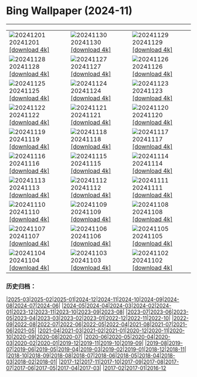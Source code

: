 # Bing Wallpaper (2024-11)
**************

<table><tr><td><img src="https://www.bing.com/th?id=OHR.IcebergsAntarctica_ES-ES3608779732_1920x1080.jpg" alt="20241201"> 20241201 <a href="https://www.bing.com/th?id=OHR.IcebergsAntarctica_ES-ES3608779732_UHD.jpg">[download 4k]</a></td><td><img src="https://www.bing.com/th?id=OHR.KilchurnAutumn_ES-ES3399855267_1920x1080.jpg" alt="20241130"> 20241130 <a href="https://www.bing.com/th?id=OHR.KilchurnAutumn_ES-ES3399855267_UHD.jpg">[download 4k]</a></td><td><img src="https://www.bing.com/th?id=OHR.MtStMichel_ES-ES3063344602_1920x1080.jpg" alt="20241129"> 20241129 <a href="https://www.bing.com/th?id=OHR.MtStMichel_ES-ES3063344602_UHD.jpg">[download 4k]</a></td></tr><tr><td><img src="https://www.bing.com/th?id=OHR.AssiniboineTS_ES-ES3697439529_1920x1080.jpg" alt="20241128"> 20241128 <a href="https://www.bing.com/th?id=OHR.AssiniboineTS_ES-ES3697439529_UHD.jpg">[download 4k]</a></td><td><img src="https://www.bing.com/th?id=OHR.SemoisRiver_ES-ES3444393596_1920x1080.jpg" alt="20241127"> 20241127 <a href="https://www.bing.com/th?id=OHR.SemoisRiver_ES-ES3444393596_UHD.jpg">[download 4k]</a></td><td><img src="https://www.bing.com/th?id=OHR.TrulliGrove_ES-ES3236734802_1920x1080.jpg" alt="20241126"> 20241126 <a href="https://www.bing.com/th?id=OHR.TrulliGrove_ES-ES3236734802_UHD.jpg">[download 4k]</a></td></tr><tr><td><img src="https://www.bing.com/th?id=OHR.AmboseliGiraffes_ES-ES5878697343_1920x1080.jpg" alt="20241125"> 20241125 <a href="https://www.bing.com/th?id=OHR.AmboseliGiraffes_ES-ES5878697343_UHD.jpg">[download 4k]</a></td><td><img src="https://www.bing.com/th?id=OHR.DavisCupFinalsMalaga_ES-ES2847450969_1920x1080.jpg" alt="20241124"> 20241124 <a href="https://www.bing.com/th?id=OHR.DavisCupFinalsMalaga_ES-ES2847450969_UHD.jpg">[download 4k]</a></td><td><img src="https://www.bing.com/th?id=OHR.FibonacciAloe_ES-ES2796098950_1920x1080.jpg" alt="20241123"> 20241123 <a href="https://www.bing.com/th?id=OHR.FibonacciAloe_ES-ES2796098950_UHD.jpg">[download 4k]</a></td></tr><tr><td><img src="https://www.bing.com/th?id=OHR.ZafraCastle_ES-ES2585214053_1920x1080.jpg" alt="20241122"> 20241122 <a href="https://www.bing.com/th?id=OHR.ZafraCastle_ES-ES2585214053_UHD.jpg">[download 4k]</a></td><td><img src="https://www.bing.com/th?id=OHR.LionCubs_ES-ES2358814300_1920x1080.jpg" alt="20241121"> 20241121 <a href="https://www.bing.com/th?id=OHR.LionCubs_ES-ES2358814300_UHD.jpg">[download 4k]</a></td><td><img src="https://www.bing.com/th?id=OHR.BeyondSaype_ES-ES2146271758_1920x1080.jpg" alt="20241120"> 20241120 <a href="https://www.bing.com/th?id=OHR.BeyondSaype_ES-ES2146271758_UHD.jpg">[download 4k]</a></td></tr><tr><td><img src="https://www.bing.com/th?id=OHR.TasmansArch_ES-ES1772649926_1920x1080.jpg" alt="20241119"> 20241119 <a href="https://www.bing.com/th?id=OHR.TasmansArch_ES-ES1772649926_UHD.jpg">[download 4k]</a></td><td><img src="https://www.bing.com/th?id=OHR.PorthcawlLighthouse_ES-ES1528982827_1920x1080.jpg" alt="20241118"> 20241118 <a href="https://www.bing.com/th?id=OHR.PorthcawlLighthouse_ES-ES1528982827_UHD.jpg">[download 4k]</a></td><td><img src="https://www.bing.com/th?id=OHR.RedStag_ES-ES1306068439_1920x1080.jpg" alt="20241117"> 20241117 <a href="https://www.bing.com/th?id=OHR.RedStag_ES-ES1306068439_UHD.jpg">[download 4k]</a></td></tr><tr><td><img src="https://www.bing.com/th?id=OHR.FlamencoDay2024_ES-ES0805815742_1920x1080.jpg" alt="20241116"> 20241116 <a href="https://www.bing.com/th?id=OHR.FlamencoDay2024_ES-ES0805815742_UHD.jpg">[download 4k]</a></td><td><img src="https://www.bing.com/th?id=OHR.YiPengLanterns_ES-ES0717973586_1920x1080.jpg" alt="20241115"> 20241115 <a href="https://www.bing.com/th?id=OHR.YiPengLanterns_ES-ES0717973586_UHD.jpg">[download 4k]</a></td><td><img src="https://www.bing.com/th?id=OHR.ManarolaItaly_ES-ES4041010969_1920x1080.jpg" alt="20241114"> 20241114 <a href="https://www.bing.com/th?id=OHR.ManarolaItaly_ES-ES4041010969_UHD.jpg">[download 4k]</a></td></tr><tr><td><img src="https://www.bing.com/th?id=OHR.KelpForest_ES-ES2956713930_1920x1080.jpg" alt="20241113"> 20241113 <a href="https://www.bing.com/th?id=OHR.KelpForest_ES-ES2956713930_UHD.jpg">[download 4k]</a></td><td><img src="https://www.bing.com/th?id=OHR.CoveArch_ES-ES3565340403_1920x1080.jpg" alt="20241112"> 20241112 <a href="https://www.bing.com/th?id=OHR.CoveArch_ES-ES3565340403_UHD.jpg">[download 4k]</a></td><td><img src="https://www.bing.com/th?id=OHR.Banff24_ES-ES2715898472_1920x1080.jpg" alt="20241111"> 20241111 <a href="https://www.bing.com/th?id=OHR.Banff24_ES-ES2715898472_UHD.jpg">[download 4k]</a></td></tr><tr><td><img src="https://www.bing.com/th?id=OHR.YucatanFlamingos_ES-ES2437405213_1920x1080.jpg" alt="20241110"> 20241110 <a href="https://www.bing.com/th?id=OHR.YucatanFlamingos_ES-ES2437405213_UHD.jpg">[download 4k]</a></td><td><img src="https://www.bing.com/th?id=OHR.FiestaDeLaAlmudena_ES-ES5634922695_1920x1080.jpg" alt="20241109"> 20241109 <a href="https://www.bing.com/th?id=OHR.FiestaDeLaAlmudena_ES-ES5634922695_UHD.jpg">[download 4k]</a></td><td><img src="https://www.bing.com/th?id=OHR.GlacialRivers_ES-ES2177236307_1920x1080.jpg" alt="20241108"> 20241108 <a href="https://www.bing.com/th?id=OHR.GlacialRivers_ES-ES2177236307_UHD.jpg">[download 4k]</a></td></tr><tr><td><img src="https://www.bing.com/th?id=OHR.CanadaWolves_ES-ES1988457082_1920x1080.jpg" alt="20241107"> 20241107 <a href="https://www.bing.com/th?id=OHR.CanadaWolves_ES-ES1988457082_UHD.jpg">[download 4k]</a></td><td><img src="https://www.bing.com/th?id=OHR.ShiShiBeach_ES-ES1047893586_1920x1080.jpg" alt="20241106"> 20241106 <a href="https://www.bing.com/th?id=OHR.ShiShiBeach_ES-ES1047893586_UHD.jpg">[download 4k]</a></td><td><img src="https://www.bing.com/th?id=OHR.SmartCityExpoBarcelona_ES-ES0874398191_1920x1080.jpg" alt="20241105"> 20241105 <a href="https://www.bing.com/th?id=OHR.SmartCityExpoBarcelona_ES-ES0874398191_UHD.jpg">[download 4k]</a></td></tr><tr><td><img src="https://www.bing.com/th?id=OHR.CumbriaAutumn_ES-ES0346174499_1920x1080.jpg" alt="20241104"> 20241104 <a href="https://www.bing.com/th?id=OHR.CumbriaAutumn_ES-ES0346174499_UHD.jpg">[download 4k]</a></td><td><img src="https://www.bing.com/th?id=OHR.YucatanBiosphere_ES-ES9709656302_1920x1080.jpg" alt="20241103"> 20241103 <a href="https://www.bing.com/th?id=OHR.YucatanBiosphere_ES-ES9709656302_UHD.jpg">[download 4k]</a></td><td><img src="https://www.bing.com/th?id=OHR.BisonYellowstone_ES-ES2207390444_1920x1080.jpg" alt="20241102"> 20241102 <a href="https://www.bing.com/th?id=OHR.BisonYellowstone_ES-ES2207390444_UHD.jpg">[download 4k]</a></td></tr></table>

### 历史归档：

|[2025-03](/../2025-03/2025-03.md)|[2025-02](/../2025-02/2025-02.md)|[2025-01](/../2025-01/2025-01.md)|[2024-12](/../2024-12/2024-12.md)|[2024-11](/2024-11.md)|[2024-10](/../2024-10/2024-10.md)|[2024-09](/../2024-09/2024-09.md)|[2024-08](/../2024-08/2024-08.md)|[2024-07](/../2024-07/2024-07.md)|[2024-06](/../2024-06/2024-06.md)|
|[2024-05](/../2024-05/2024-05.md)|[2024-04](/../2024-04/2024-04.md)|[2024-03](/../2024-03/2024-03.md)|[2024-02](/../2024-02/2024-02.md)|[2024-01](/../2024-01/2024-01.md)|[2023-12](/../2023-12/2023-12.md)|[2023-11](/../2023-11/2023-11.md)|[2023-10](/../2023-10/2023-10.md)|[2023-09](/../2023-09/2023-09.md)|[2023-08](/../2023-08/2023-08.md)|
|[2023-07](/../2023-07/2023-07.md)|[2023-06](/../2023-06/2023-06.md)|[2023-05](/../2023-05/2023-05.md)|[2023-04](/../2023-04/2023-04.md)|[2023-03](/../2023-03/2023-03.md)|[2023-02](/../2023-02/2023-02.md)|[2023-01](/../2023-01/2023-01.md)|[2022-12](/../2022-12/2022-12.md)|[2022-11](/../2022-11/2022-11.md)|[2022-10](/../2022-10/2022-10.md)|
|[2022-09](/../2022-09/2022-09.md)|[2022-08](/../2022-08/2022-08.md)|[2022-07](/../2022-07/2022-07.md)|[2022-06](/../2022-06/2022-06.md)|[2022-05](/../2022-05/2022-05.md)|[2022-04](/../2022-04/2022-04.md)|[2021-08](/../2021-08/2021-08.md)|[2021-07](/../2021-07/2021-07.md)|[2021-06](/../2021-06/2021-06.md)|[2021-05](/../2021-05/2021-05.md)|
|[2021-04](/../2021-04/2021-04.md)|[2021-03](/../2021-03/2021-03.md)|[2021-02](/../2021-02/2021-02.md)|[2021-01](/../2021-01/2021-01.md)|[2020-12](/../2020-12/2020-12.md)|[2020-11](/../2020-11/2020-11.md)|[2020-10](/../2020-10/2020-10.md)|[2020-09](/../2020-09/2020-09.md)|[2020-08](/../2020-08/2020-08.md)|[2020-07](/../2020-07/2020-07.md)|
|[2020-06](/../2020-06/2020-06.md)|[2020-05](/../2020-05/2020-05.md)|[2020-04](/../2020-04/2020-04.md)|[2020-03](/../2020-03/2020-03.md)|[2020-02](/../2020-02/2020-02.md)|[2020-01](/../2020-01/2020-01.md)|[2019-12](/../2019-12/2019-12.md)|[2019-11](/../2019-11/2019-11.md)|[2019-10](/../2019-10/2019-10.md)|[2019-09](/../2019-09/2019-09.md)|
|[2019-08](/../2019-08/2019-08.md)|[2019-07](/../2019-07/2019-07.md)|[2019-06](/../2019-06/2019-06.md)|[2019-05](/../2019-05/2019-05.md)|[2019-04](/../2019-04/2019-04.md)|[2019-03](/../2019-03/2019-03.md)|[2019-02](/../2019-02/2019-02.md)|[2019-01](/../2019-01/2019-01.md)|[2018-12](/../2018-12/2018-12.md)|[2018-11](/../2018-11/2018-11.md)|
|[2018-10](/../2018-10/2018-10.md)|[2018-09](/../2018-09/2018-09.md)|[2018-08](/../2018-08/2018-08.md)|[2018-07](/../2018-07/2018-07.md)|[2018-06](/../2018-06/2018-06.md)|[2018-05](/../2018-05/2018-05.md)|[2018-04](/../2018-04/2018-04.md)|[2018-03](/../2018-03/2018-03.md)|[2018-02](/../2018-02/2018-02.md)|[2018-01](/../2018-01/2018-01.md)|
|[2017-12](/../2017-12/2017-12.md)|[2017-11](/../2017-11/2017-11.md)|[2017-10](/../2017-10/2017-10.md)|[2017-09](/../2017-09/2017-09.md)|[2017-08](/../2017-08/2017-08.md)|[2017-07](/../2017-07/2017-07.md)|[2017-06](/../2017-06/2017-06.md)|[2017-05](/../2017-05/2017-05.md)|[2017-04](/../2017-04/2017-04.md)|[2017-03](/../2017-03/2017-03.md)|
|[2017-02](/../2017-02/2017-02.md)|[2017-01](/../2017-01/2017-01.md)|[2016-12](/../2016-12/2016-12.md)